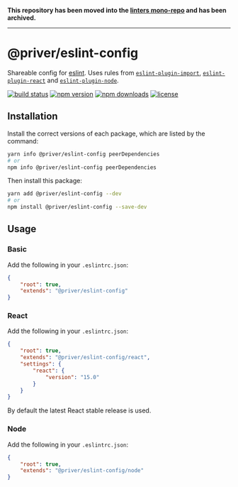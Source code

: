 **This repository has been moved into the [linters mono-repo](https://github.com/priver/linters) and has been archived.**

---

# @priver/eslint-config

Shareable config for [eslint]. Uses rules from [`eslint-plugin-import`], [`eslint-plugin-react`] and [`eslint-plugin-node`].

[![build status](https://img.shields.io/travis/priver/eslint-config/master.svg?style=flat-square)](https://travis-ci.org/priver/eslint-config)
[![npm version](https://img.shields.io/npm/v/@priver/eslint-config.svg?style=flat-square)](https://www.npmjs.com/package/@priver/eslint-config)
[![npm downloads](https://img.shields.io/npm/dm/@priver/eslint-config.svg?style=flat-square)](https://www.npmjs.com/package/@priver/eslint-config)
[![license](https://img.shields.io/github/license/priver/eslint-config.svg?style=flat-square)](https://github.com/priver/eslint-config/blob/master/LICENSE.txt)

## Installation

Install the correct versions of each package, which are listed by the command:

```bash
yarn info @priver/eslint-config peerDependencies
# or
npm info @priver/eslint-config peerDependencies
```

Then install this package:

```bash
yarn add @priver/eslint-config --dev
# or
npm install @priver/eslint-config --save-dev
```

## Usage

### Basic

Add the following in your `.eslintrc.json`:

```json
{
    "root": true,
    "extends": "@priver/eslint-config"
}
```

### React

Add the following in your `.eslintrc.json`:

```json
{
    "root": true,
    "extends": "@priver/eslint-config/react",
    "settings": {
        "react": {
            "version": "15.0"
        }
    }
}
```

By default the latest React stable release is used.

### Node

Add the following in your `.eslintrc.json`:

```json
{
    "root": true,
    "extends": "@priver/eslint-config/node"
}
```

[eslint]: http://eslint.org/
[`eslint-plugin-import`]: https://github.com/benmosher/eslint-plugin-import
[`eslint-plugin-react`]: https://github.com/yannickcr/eslint-plugin-react
[`eslint-plugin-node`]: https://github.com/mysticatea/eslint-plugin-node
